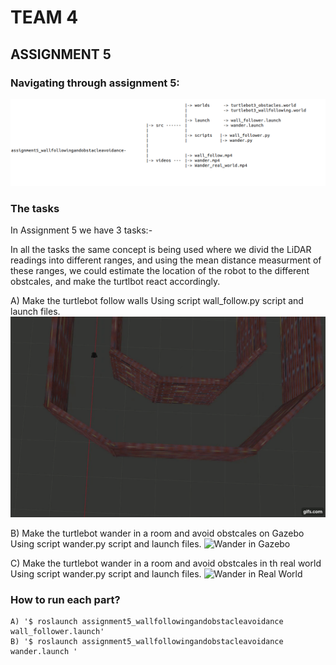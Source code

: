 # TEAM 4

##  ASSIGNMENT 5  


### Navigating through assignment 5:

![Navigation Image](https://raw.githubusercontent.com/atefemran/AuE893Spring21_AtefEmran/master/src/assignment5_wallfollowingandobstacleavoidance/videos/navigation.png)

### The tasks

In Assignment 5 we have 3 tasks:-

In all the tasks the same concept is being used where we divid the LiDAR readings into different ranges, and using the mean distance measurment of these ranges, we could estimate the location of the robot to the different obstcales, and make the turtlbot react accordingly. 

A) Make the turtlebot follow walls
		Using script wall_follow.py script and launch files. 
![Wall follow](https://github.com/atefemran/AuE893Spring21_AtefEmran/blob/master/src/assignment5_wallfollowingandobstacleavoidance/videos/gifs/wall_follow.gif?raw=true)
	
B) Make the turtlebot wander in a room and avoid obstcales on Gazebo
		Using script wander.py script and launch files. 
![Wander in Gazebo](https://github.com/atefemran/AuE893Spring21_AtefEmran/blob/master/src/assignment5_wallfollowingandobstacleavoidance/videos/gifs/wander_gazebo.gif?raw=true)
			
C) Make the turtlebot wander in a room and avoid obstcales in th real world
		Using script wander.py script and launch files. 
![Wander in Real World](https://github.com/atefemran/AuE893Spring21_AtefEmran/blob/master/src/assignment5_wallfollowingandobstacleavoidance/videos/gifs/wander_real_world.gif)
		
### How to run each part?

	A) '$ roslaunch assignment5_wallfollowingandobstacleavoidance wall_follower.launch'  
	B) '$ roslaunch assignment5_wallfollowingandobstacleavoidance wander.launch '  

